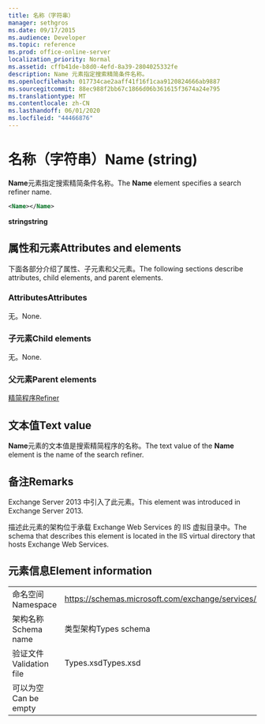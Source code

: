 ```yaml
---
title: 名称（字符串）
manager: sethgros
ms.date: 09/17/2015
ms.audience: Developer
ms.topic: reference
ms.prod: office-online-server
localization_priority: Normal
ms.assetid: cffb41de-b8d0-4efd-8a39-2804025332fe
description: Name 元素指定搜索精简条件名称。
ms.openlocfilehash: 017734cae2aaff41f16f1caa9120824666ab9887
ms.sourcegitcommit: 88ec988f2bb67c1866d06b361615f3674a24e795
ms.translationtype: MT
ms.contentlocale: zh-CN
ms.lasthandoff: 06/01/2020
ms.locfileid: "44466876"
---
```

# <a name="name-string"></a><span data-ttu-id="fe59d-103">名称（字符串）</span><span class="sxs-lookup"><span data-stu-id="fe59d-103">Name (string)</span></span>

<span data-ttu-id="fe59d-104">**Name**元素指定搜索精简条件名称。</span><span class="sxs-lookup"><span data-stu-id="fe59d-104">The **Name** element specifies a search refiner name.</span></span> 
  
```XML
<Name></Name>
```

<span data-ttu-id="fe59d-105">**string**</span><span class="sxs-lookup"><span data-stu-id="fe59d-105">**string**</span></span>

## <a name="attributes-and-elements"></a><span data-ttu-id="fe59d-106">属性和元素</span><span class="sxs-lookup"><span data-stu-id="fe59d-106">Attributes and elements</span></span>

<span data-ttu-id="fe59d-107">下面各部分介绍了属性、子元素和父元素。</span><span class="sxs-lookup"><span data-stu-id="fe59d-107">The following sections describe attributes, child elements, and parent elements.</span></span>
  
### <a name="attributes"></a><span data-ttu-id="fe59d-108">Attributes</span><span class="sxs-lookup"><span data-stu-id="fe59d-108">Attributes</span></span>

<span data-ttu-id="fe59d-109">无。</span><span class="sxs-lookup"><span data-stu-id="fe59d-109">None.</span></span>
  
### <a name="child-elements"></a><span data-ttu-id="fe59d-110">子元素</span><span class="sxs-lookup"><span data-stu-id="fe59d-110">Child elements</span></span>

<span data-ttu-id="fe59d-111">无。</span><span class="sxs-lookup"><span data-stu-id="fe59d-111">None.</span></span>
  
### <a name="parent-elements"></a><span data-ttu-id="fe59d-112">父元素</span><span class="sxs-lookup"><span data-stu-id="fe59d-112">Parent elements</span></span>

[<span data-ttu-id="fe59d-113">精简程序</span><span class="sxs-lookup"><span data-stu-id="fe59d-113">Refiner</span></span>](refiner.md)
  
## <a name="text-value"></a><span data-ttu-id="fe59d-114">文本值</span><span class="sxs-lookup"><span data-stu-id="fe59d-114">Text value</span></span>

<span data-ttu-id="fe59d-115">**Name**元素的文本值是搜索精简程序的名称。</span><span class="sxs-lookup"><span data-stu-id="fe59d-115">The text value of the **Name** element is the name of the search refiner.</span></span> 
  
## <a name="remarks"></a><span data-ttu-id="fe59d-116">备注</span><span class="sxs-lookup"><span data-stu-id="fe59d-116">Remarks</span></span>

<span data-ttu-id="fe59d-117">Exchange Server 2013 中引入了此元素。</span><span class="sxs-lookup"><span data-stu-id="fe59d-117">This element was introduced in Exchange Server 2013.</span></span>
  
<span data-ttu-id="fe59d-118">描述此元素的架构位于承载 Exchange Web Services 的 IIS 虚拟目录中。</span><span class="sxs-lookup"><span data-stu-id="fe59d-118">The schema that describes this element is located in the IIS virtual directory that hosts Exchange Web Services.</span></span>
  
## <a name="element-information"></a><span data-ttu-id="fe59d-119">元素信息</span><span class="sxs-lookup"><span data-stu-id="fe59d-119">Element information</span></span>

|||
|:-----|:-----|
|<span data-ttu-id="fe59d-120">命名空间</span><span class="sxs-lookup"><span data-stu-id="fe59d-120">Namespace</span></span>  <br/> |https://schemas.microsoft.com/exchange/services/2006/types  <br/> |
|<span data-ttu-id="fe59d-121">架构名称</span><span class="sxs-lookup"><span data-stu-id="fe59d-121">Schema name</span></span>  <br/> |<span data-ttu-id="fe59d-122">类型架构</span><span class="sxs-lookup"><span data-stu-id="fe59d-122">Types schema</span></span>  <br/> |
|<span data-ttu-id="fe59d-123">验证文件</span><span class="sxs-lookup"><span data-stu-id="fe59d-123">Validation file</span></span>  <br/> |<span data-ttu-id="fe59d-124">Types.xsd</span><span class="sxs-lookup"><span data-stu-id="fe59d-124">Types.xsd</span></span>  <br/> |
|<span data-ttu-id="fe59d-125">可以为空</span><span class="sxs-lookup"><span data-stu-id="fe59d-125">Can be empty</span></span>  <br/> ||
   

